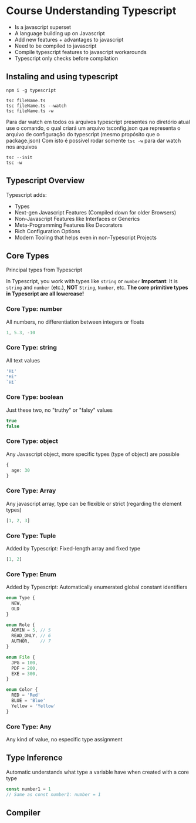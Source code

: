 # Course Understanding Typescript

- Is a javascript superset
- A language building up on Javascript
- Add new features + advantages to javascript
- Need to be compiled to javascript
- Compile typescript features to javascript workarounds
- Typescript only checks before compilation

## Instaling and using typescript

```ssh
npm i -g typescript
```

```ssh
tsc fileName.ts
tsc fileName.ts --watch
tsc fileName.ts -w
```

Para dar watch em todos os arquivos typescript presentes no diretório atual use o comando, o qual criará um arquivo tsconfig.json que representa o arquivo de configuração do typescript (mesmo propósito que o package.json)
Com isto é possivel rodar somente `tsc -w` para dar watch nos arquivos

```ssh
tsc --init
tsc -w
```

## Typescript Overview

Typescript adds:

- Types
- Next-gen Javascript Features (Compiled down for older Browsers)
- Non-Javascript Features like Interfaces or Generics
- Meta-Programming Features like Decorators
- Rich Configuration Options
- Modern Tooling that helps even in non-Typescript Projects

## Core Types

Principal types from Typescript

In Typescript, you work with types like `string` or `number`
**Important**: It is `string` and `number` (etc.), **NOT** `String`, `Number`, etc.
**The core primitive types in Typescript are all lowercase!**

### Core Type: number

All numbers, no differentiation between integers or floats

```ts
1, 5.3, -10
```

### Core Type: string

All text values

```ts
'Hi'
"Hi"
`Hi`
```

### Core Type: boolean

Just these two, no "truthy" or "falsy" values

```ts
true
false
```

### Core Type: object

Any Javascript object, more specific types (type of object) are possible

```ts
{
  age: 30
}
```

### Core Type: Array

Any javascript array, type can be flexible or strict (regarding the element types)

```ts
[1, 2, 3]
```

### Core Type: Tuple

Added by Typescript: Fixed-length array and fixed type

```ts
[1, 2]
```

### Core Type: Enum

Added by Typescript: Automatically enumerated global constant identifiers

```ts
enum Type {
  NEW,
  OLD
}

enum Role {
  ADMIN = 5, // 5
  READ_ONLY, // 6
  AUTHOR,    // 7
}

enum File {
  JPG = 100,
  PDF = 200,
  EXE = 300,
}

enum Color {
  RED = 'Red'
  BLUE = 'Blue'
  Yellow = 'Yellow'
}
```

### Core Type: Any

Any kind of value, no especific type assignment

## Type Inference

Automatic understands what type a variable have when created with a core type

```ts
const number1 = 1
// Same as const number1: number = 1
```

## Compiler
